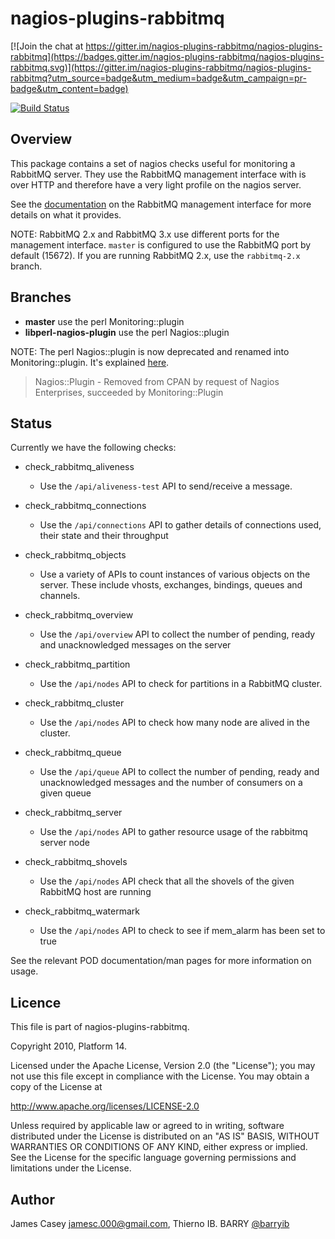 nagios-plugins-rabbitmq
=======================

[![Join the chat at https://gitter.im/nagios-plugins-rabbitmq/nagios-plugins-rabbitmq](https://badges.gitter.im/nagios-plugins-rabbitmq/nagios-plugins-rabbitmq.svg)](https://gitter.im/nagios-plugins-rabbitmq/nagios-plugins-rabbitmq?utm_source=badge&utm_medium=badge&utm_campaign=pr-badge&utm_content=badge)

[![Build Status](https://travis-ci.org/nagios-plugins-rabbitmq/nagios-plugins-rabbitmq.svg?branch=master)](https://travis-ci.org/nagios-plugins-rabbitmq/nagios-plugins-rabbitmq)

Overview
--------
This package contains a set of nagios checks useful for monitoring a
RabbitMQ server. They use the RabbitMQ management interface with is over
HTTP and therefore have a very light profile on the nagios server.

See the [documentation](http://www.rabbitmq.com/management.html) on the
RabbitMQ management interface for more details on what it provides.

NOTE:  RabbitMQ 2.x and RabbitMQ 3.x use different ports for the management
interface. `master` is configured to use the RabbitMQ port by default (15672).
If you are running RabbitMQ 2.x, use the `rabbitmq-2.x` branch.

Branches
--------
- **master** use the perl Monitoring::plugin
- **libperl-nagios-plugin** use the perl Nagios::plugin

NOTE: The perl Nagios::plugin is now deprecated and renamed into Monitoring::plugin. It's explained [here](http://search.cpan.org/~mstrout/Nagios-Plugin-0.990001/lib/Nagios/Plugin.pm).
> Nagios::Plugin - Removed from CPAN by request of Nagios Enterprises, succeeded by Monitoring::Plugin

Status
------
Currently we have the following checks:

- check\_rabbitmq\_aliveness
  - Use the `/api/aliveness-test` API to send/receive a message.

- check\_rabbitmq\_connections
  - Use the `/api/connections` API to gather details of connections used,
    their state and their throughput

- check\_rabbitmq\_objects
  - Use a variety of APIs to count instances of various objects on the
    server. These include vhosts, exchanges, bindings, queues and
    channels.

- check\_rabbitmq\_overview
  - Use the `/api/overview` API to collect the number of pending, ready
    and unacknowledged messages on the server

- check\_rabbitmq\_partition
  - Use the `/api/nodes` API to check for partitions in a RabbitMQ cluster.

- check\_rabbitmq\_cluster
  - Use the `/api/nodes` API to check how many node are alived in the cluster.

- check\_rabbitmq\_queue
  - Use the `/api/queue` API to collect the number of pending, ready and
    unacknowledged messages and the number of consumers on a given queue

- check\_rabbitmq\_server
  - Use the `/api/nodes` API to gather resource usage of the rabbitmq server
    node

- check\_rabbitmq\_shovels
  - Use the `/api/nodes` API check that all the shovels of the given RabbitMQ
    host are running

- check\_rabbitmq\_watermark
  - Use the `/api/nodes` API to check to see if mem_alarm has been set to true

See the relevant POD documentation/man pages for more information on usage.

Licence
-------
This file is part of nagios-plugins-rabbitmq.

Copyright 2010, Platform 14.

Licensed under the Apache License, Version 2.0 (the "License");
you may not use this file except in compliance with the License.
You may obtain a copy of the License at

   http://www.apache.org/licenses/LICENSE-2.0

Unless required by applicable law or agreed to in writing, software
distributed under the License is distributed on an "AS IS" BASIS,
WITHOUT WARRANTIES OR CONDITIONS OF ANY KIND, either express or implied.
See the License for the specific language governing permissions and
limitations under the License.

Author
------

James Casey <jamesc.000@gmail.com>, Thierno IB. BARRY [@barryib](https://github.com/barryib)